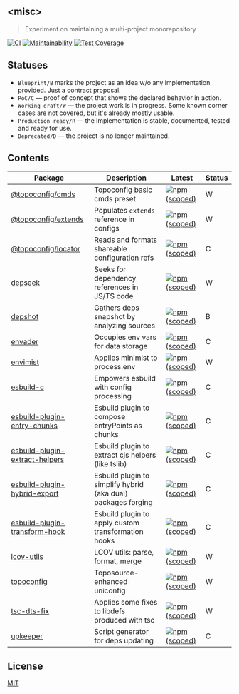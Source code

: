 ## &lt;misc&gt;
> Experiment on maintaining a multi-project monorepository

[![CI](https://github.com/antongolub/misc/actions/workflows/ci.yaml/badge.svg?branch=master)](https://github.com/antongolub/misc/actions/workflows/ci.yaml)
[![Maintainability](https://api.codeclimate.com/v1/badges/1e70108b3273470415c7/maintainability)](https://codeclimate.com/github/antongolub/misc/maintainability)
[![Test Coverage](https://api.codeclimate.com/v1/badges/1e70108b3273470415c7/test_coverage)](https://codeclimate.com/github/antongolub/misc/test_coverage)

## Statuses

* `Blueprint/B` marks the project as an idea w/o any implementation provided. Just a contract proposal.   
* `PoC/C` — proof of concept that shows the declared behavior in action.
* `Working draft/W` — the project work is in progress. Some known corner cases are not covered, but it's already mostly usable.
* `Production ready/R` — the implementation is stable, documented, tested and ready for use.
* `Deprecated/D` — the project is no longer maintained.

## Contents
| Package | Description | Latest | Status |
|---|---|---|---|
| [@topoconfig/cmds](./packages/topoconfig/cmds) | Topoconfig basic cmds preset | [![npm (scoped)](https://img.shields.io/npm/v/@topoconfig/cmds/latest.svg?label=&color=white)](https://www.npmjs.com/package/@topoconfig/cmds) | W |
| [@topoconfig/extends](./packages/topoconfig/extends) | Populates `extends` reference in configs | [![npm (scoped)](https://img.shields.io/npm/v/@topoconfig/extends/latest.svg?label=&color=white)](https://www.npmjs.com/package/@topoconfig/extends) | W |
| [@topoconfig/locator](./packages/topoconfig/locator) | Reads and formats shareable configuration refs | [![npm (scoped)](https://img.shields.io/npm/v/@topoconfig/locator/latest.svg?label=&color=white)](https://www.npmjs.com/package/@topoconfig/locator) | C |
| [depseek](./packages/dep/depseek) | Seeks for dependency references in JS/TS code | [![npm (scoped)](https://img.shields.io/npm/v/depseek/latest.svg?label=&color=white)](https://www.npmjs.com/package/depseek) | W |
| [depshot](./packages/dep/depshot) | Gathers deps snapshot by analyzing sources | [![npm (scoped)](https://img.shields.io/npm/v/depshot/latest.svg?label=&color=white)](https://www.npmjs.com/package/depshot) | B |
| [envader](./packages/env/envader) | Occupies env vars for data storage | [![npm (scoped)](https://img.shields.io/npm/v/envader/latest.svg?label=&color=white)](https://www.npmjs.com/package/envader) | C |
| [envimist](./packages/env/envimist) | Applies minimist to process.env | [![npm (scoped)](https://img.shields.io/npm/v/envimist/latest.svg?label=&color=white)](https://www.npmjs.com/package/envimist) | W |
| [esbuild-c](./packages/esbuild/c) | Empowers esbuild with config processing | [![npm (scoped)](https://img.shields.io/npm/v/esbuild-c/latest.svg?label=&color=white)](https://www.npmjs.com/package/esbuild-c) | C |
| [esbuild-plugin-entry-chunks](./packages/esbuild/plugin-entry-chunks) | Esbuild plugin to compose entryPoints as chunks | [![npm (scoped)](https://img.shields.io/npm/v/esbuild-plugin-entry-chunks/latest.svg?label=&color=white)](https://www.npmjs.com/package/esbuild-plugin-entry-chunks) | C |
| [esbuild-plugin-extract-helpers](./packages/esbuild/plugin-extract-helpers) | Esbuild plugin to extract cjs helpers (like tslib) | [![npm (scoped)](https://img.shields.io/npm/v/esbuild-plugin-extract-helpers/latest.svg?label=&color=white)](https://www.npmjs.com/package/esbuild-plugin-extract-helpers) | C |
| [esbuild-plugin-hybrid-export](./packages/esbuild/plugin-hybrid-export) | Esbuild plugin to simplify hybrid (aka dual) packages forging | [![npm (scoped)](https://img.shields.io/npm/v/esbuild-plugin-hybrid-export/latest.svg?label=&color=white)](https://www.npmjs.com/package/esbuild-plugin-hybrid-export) | C |
| [esbuild-plugin-transform-hook](./packages/esbuild/plugin-transform-hook) | Esbuild plugin to apply custom transformation hooks | [![npm (scoped)](https://img.shields.io/npm/v/esbuild-plugin-transform-hook/latest.svg?label=&color=white)](https://www.npmjs.com/package/esbuild-plugin-transform-hook) | C |
| [lcov-utils](./packages/lcov-utils) | LCOV utils: parse, format, merge | [![npm (scoped)](https://img.shields.io/npm/v/lcov-utils/latest.svg?label=&color=white)](https://www.npmjs.com/package/lcov-utils) | W |
| [topoconfig](./packages/topoconfig/core) | Toposource-enhanced uniconfig | [![npm (scoped)](https://img.shields.io/npm/v/topoconfig/latest.svg?label=&color=white)](https://www.npmjs.com/package/topoconfig) | W |
| [tsc-dts-fix](./packages/dep/tsc-dts-fix) | Applies some fixes to libdefs produced with tsc | [![npm (scoped)](https://img.shields.io/npm/v/tsc-dts-fix/latest.svg?label=&color=white)](https://www.npmjs.com/package/tsc-dts-fix) | W |
| [upkeeper](./packages/dep/upkeeper) | Script generator for deps updating | [![npm (scoped)](https://img.shields.io/npm/v/upkeeper/latest.svg?label=&color=white)](https://www.npmjs.com/package/upkeeper) | C |

## License
[MIT](./LICENSE)
